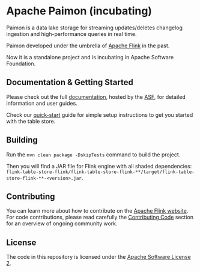 # Apache Paimon (incubating)

Paimon is a data lake storage for streaming updates/deletes changelog ingestion and high-performance queries in real time.

Paimon developed under the umbrella of [Apache Flink](https://flink.apache.org/) in the past.

Now it is a standalone project and is incubating in Apache Software Foundation.

## Documentation & Getting Started

Please check out the full [documentation](https://nightlies.apache.org/flink/flink-table-store-docs-master/), hosted by the
[ASF](https://www.apache.org/), for detailed information and user guides.

Check our [quick-start](https://nightlies.apache.org/flink/flink-table-store-docs-master/docs/try-table-store/quick-start/) guide for simple setup instructions to get you started with the table store.

## Building

Run the `mvn clean package -DskipTests` command to build the project.

Then you will find a JAR file for Flink engine with all shaded dependencies: `flink-table-store-flink/flink-table-store-flink-**/target/flink-table-store-flink-**-<version>.jar`.

## Contributing

You can learn more about how to contribute on the [Apache Flink website](https://flink.apache.org/contributing/how-to-contribute.html). For code contributions, please read carefully the [Contributing Code](https://flink.apache.org/contributing/contribute-code.html) section for an overview of ongoing community work.

## License

The code in this repository is licensed under the [Apache Software License 2](LICENSE).
